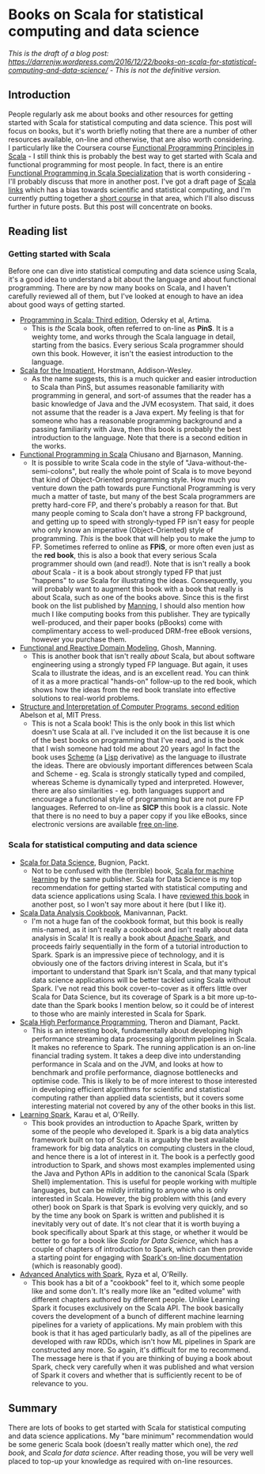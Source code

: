 # Books on Scala for statistical computing and data science

*This is the draft of a blog post: https://darrenjw.wordpress.com/2016/12/22/books-on-scala-for-statistical-computing-and-data-science/ - This is not the definitive version.*

## Introduction

People regularly ask me about books and other resources for getting started with Scala for statistical computing and data science. This post will focus on books, but it's worth briefly noting that there are a number of other resources available, on-line and otherwise, that are also worth considering. I particularly like the Coursera course [Functional Programming Principles in Scala](https://www.coursera.org/learn/progfun1) - I still think this is probably the best way to get started with Scala and functional programming for most people. In fact, there is an entire [Functional Programming in Scala Specialization](https://www.coursera.org/specializations/scala) that is worth considering - I'll probably discuss that more in another post. I've got a draft page of [Scala links](https://github.com/darrenjw/djwhacks/blob/master/scala/ScalaLinks.md) which has a bias towards scientific and statistical computing, and I'm currently putting together a [short course](https://github.com/darrenjw/scala-course) in that area, which I'll also discuss further in future posts. But this post will concentrate on books.

## Reading list

### Getting started with Scala

Before one can dive into statistical computing and data science using Scala, it's a good idea to understand a bit about the language and about functional programming. There are by now many books on Scala, and I haven't carefully reviewed all of them, but I've looked at enough to have an idea about good ways of getting started.

* [Programming in Scala: Third edition](http://amzn.to/2hWveXw), Odersky et al, Artima.
  * This is *the* Scala book, often referred to on-line as **PinS**. It is a weighty tome, and works through the Scala language in detail, starting from the basics. Every serious Scala programmer should own this book. However, it isn't the easiest introduction to the language.
* [Scala for the Impatient](http://amzn.to/2i4SW3f), Horstmann, Addison-Wesley.
  * As the name suggests, this is a much quicker and easier introduction to Scala than PinS, but assumes reasonable familiarity with programming in general, and sort-of assumes that the reader has a basic knowledge of Java and the JVM ecosystem. That said, it does not assume that the reader is a Java expert. My feeling is that for someone who has a reasonable programming background and a passing familiarity with Java, then this book is probably the best introduction to the language. Note that there is a second edition in the works.
* [Functional Programming in Scala](http://amzn.to/2ieGEZA) Chiusano and Bjarnason, Manning.
  * It is possible to write Scala code in the style of "Java-without-the-semi-colons", but really the whole point of Scala is to move beyond that kind of Object-Oriented programming style. How much you venture down the path towards pure Functional Programming is very much a matter of taste, but many of the best Scala programmers are pretty hard-core FP, and there's probably a reason for that. But many people coming to Scala don't have a strong FP background, and getting up to speed with strongly-typed FP isn't easy for people who only know an imperative (Object-Oriented) style of programming. *This* is the book that will help you to make the jump to FP. Sometimes referred to online as **FPiS**, or more often even just as the **red book**, this is also a book that every serious Scala programmer should own (and read!). Note that is isn't really a book *about* Scala - it is a book about strongly typed FP that just "happens" to *use* Scala for illustrating the ideas. Consequently, you will probably want to augment this book with a book that really is about Scala, such as one of the books above. Since this is the first book on the list published by [Manning](https://www.manning.com/), I should also mention how much I like computing books from this publisher. They are typically well-produced, and their paper books (pBooks) come with complimentary access to well-produced DRM-free eBook versions, however you purchase them.
* [Functional and Reactive Domain Modeling](http://amzn.to/2hKFrIu), Ghosh, Manning.
  * This is another book that isn't really *about* Scala, but about software engineering using a strongly typed FP language. But again, it uses Scala to illustrate the ideas, and is an excellent read. You can think of it as a more practical "hands-on" follow-up to the red book, which shows how the ideas from the red book translate into effective solutions to real-world problems.
* [Structure and Interpretation of Computer Programs, second edition](http://amzn.to/2ieP437) Abelson et al, MIT Press. 
  * This is not a Scala book! This is the only book in this list which doesn't use Scala at all. I've included it on the list because it is one of the best books on programming that I've read, and is the book that I wish someone had told me about 20 years ago! In fact the book uses [Scheme](https://en.wikipedia.org/wiki/Scheme_(programming_language)) (a [Lisp](https://en.wikipedia.org/wiki/Lisp_(programming_language)) derivative) as the language to illustrate the ideas. There are obviously important differences between Scala and Scheme - eg. Scala is strongly statically typed and compiled, whereas Scheme is dynamically typed and interpreted. However, there are also similarities - eg. both languages support and encourage a functional style of programming but are not pure FP languages. Referred to on-line as **SICP** this book is a classic. Note that there is no need to buy a paper copy if you like eBooks, since electronic versions are available [free on-line](https://mitpress.mit.edu/sicp/).

### Scala for statistical computing and data science

* [Scala for Data Science](http://amzn.to/2hKGIz2), Bugnion, Packt.
  * Not to be confused with the (terrible) book, [Scala for machine learning](https://darrenjw.wordpress.com/2015/04/09/scala-for-machine-learning-book-review/) by the same publisher. Scala for Data Science is my top recommendation for getting started with statistical computing and data science applications using Scala. I have [reviewed this book](https://darrenjw.wordpress.com/2016/12/22/scala-for-data-science-book-review/) in another post, so I won't say more about it here (but I like it).
* [Scala Data Analysis Cookbook](http://amzn.to/2iiRF8a), Manivannan, Packt.
  * I'm not a huge fan of the cookbook format, but this book is really mis-named, as it isn't really a cookbook and isn't really about data analysis in Scala! It is really a book about [Apache Spark](http://spark.apache.org/), and proceeds fairly sequentially in the form of a tutorial introduction to Spark. Spark is an impressive piece of technology, and it is obviously one of the factors driving interest in Scala, but it's important to understand that Spark isn't Scala, and that many typical data science applications will be better tackled using Scala without Spark. I've not read this book cover-to-cover as it offers little over Scala for Data Science, but its coverage of Spark is a bit more up-to-date than the Spark books I mention below, so it could be of interest to those who are mainly interested in Scala for Spark.
* [Scala High Performance Programming](http://amzn.to/2h59sib), Theron and Diamant, Packt.
  * This is an interesting book, fundamentally about developing high performance streaming data processing algorithm pipelines in Scala. It makes no reference to Spark. The running application is an on-line financial trading system. It takes a deep dive into understanding performance in Scala and on the JVM, and looks at how to benchmark and profile performance, diagnose bottlenecks and optimise code. This is likely to be of more interest to those interested in developing efficient algorithms for scientific and statistical computing rather than applied data scientists, but it covers some interesting material not covered by any of the other books in this list.
* [Learning Spark](http://amzn.to/2ieRsXv), Karau et al, O'Reilly.
  * This book provides an introduction to Apache Spark, written by some of the people who developed it. Spark is a big data analytics framework built on top of Scala. It is arguably the best available framework for big data analytics on computing clusters in the cloud, and hence there is a lot of interest in it. The book is a perfectly good introduction to Spark, and shows most examples implemented using the Java and Python APIs in addition to the canonical Scala (Spark Shell) implementation. This is useful for people working with multiple languages, but can be mildly irritating to anyone who is only interested in Scala. However, the big problem with this (and every other) book on Spark is that Spark is evolving very quickly, and so by the time any book on Spark is written and published it is inevitably very out of date. It's not clear that it is worth buying a book specifically about Spark at this stage, or whether it would be better to go for a book like *Scala for Data Science*, which has a couple of chapters of introduction to Spark, which can then provide a starting point for engaging with [Spark's on-line documentation](http://spark.apache.org/docs/latest/) (which is reasonably good).
* [Advanced Analytics with Spark](http://amzn.to/2ieJdL4), Ryza et al, O'Reilly.
  * This book has a bit of a "cookbook" feel to it, which some people like and some don't. It's really more like an "edited volume" with different chapters authored by different people. Unlike Learning Spark it focuses exclusively on the Scala API. The book basically covers the development of a bunch of different machine learning pipelines for a variety of applications. My main problem with this book is that it has aged particularly badly, as all of the pipelines are developed with raw RDDs, which isn't how ML pipelines in Spark are constructed any more. So again, it's difficult for me to recommend. The message here is that if you are thinking of buying a book about Spark, check very carefully when it was published and what version of Spark it covers and whether that is sufficiently recent to be of relevance to you.


## Summary

There are lots of books to get started with Scala for statistical computing and data science applications. My "bare minimum" recommendation would be some generic Scala book (doesn't really matter which one), the *red book*, and *Scala for data science*. After reading those, you will be very well placed to top-up your knowledge as required with on-line resources.


